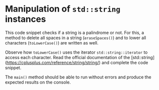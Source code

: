 # Manipulation of `std::string` instances

This code snippet checks if a string is a palindrome or not. For this, a 
method to delete all spaces in a string (`eraseSpaces()`) and to lower all 
characters (`toLowerCase()`) are written as well.

Observe how `toLowerCase()` uses the iterator `std::string::iterator` to 
access each character. Read the official documentation of the [std::string]
(https://cplusplus.com/reference/string/string/) and complete the code snippet.

The `main()` method should be able to run without errors and produce the 
expected results on the console.